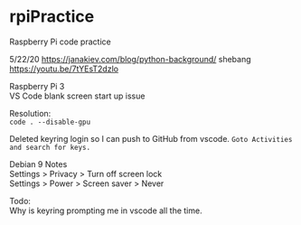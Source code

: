 # rpiPractice
Raspberry Pi code practice  

5/22/20
https://janakiev.com/blog/python-background/
shebang
https://youtu.be/7tYEsT2dzlo 




Raspberry Pi 3  
VS Code blank screen start up issue  

Resolution:  
```code . --disable-gpu```

Deleted keyring login  so I can push to GitHub from vscode.
```Goto Activities and search for keys.```  

Debian 9 Notes  
Settings > Privacy > Turn off screen lock  
Settings > Power > Screen saver > Never  

Todo:   
Why is keyring prompting me in vscode all the time.  